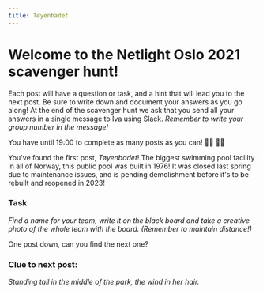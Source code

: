 ```yaml
---
title: Tøyenbadet
---
```


#  Welcome to the Netlight Oslo 2021 scavenger hunt!

Each post will have a question or task, and a hint that will lead you to the next post. Be sure to write down and document your answers as you go along! At the end of the scavenger hunt we ask that you send all your answers in a single message to Iva using Slack. _Remember to write your group number in the message!_

You have until 19:00 to complete as many posts as you can! :female_detective: :male_detective:

You've found the first post, _Tøyenbadet_! The biggest swimming pool facility in all of Norway, this public pool was built in 1976! It was closed last spring due to maintenance issues, and is pending demolishment before it's to be rebuilt and reopened in 2023!


### Task

_Find a name for your team, write it on the black board and take a creative photo of the whole team with the board. (Remember to maintain distance!)_

One post down, can you find the next one?

### Clue to next post:
_Standing tall in the middle of the park, the wind in her hair._
